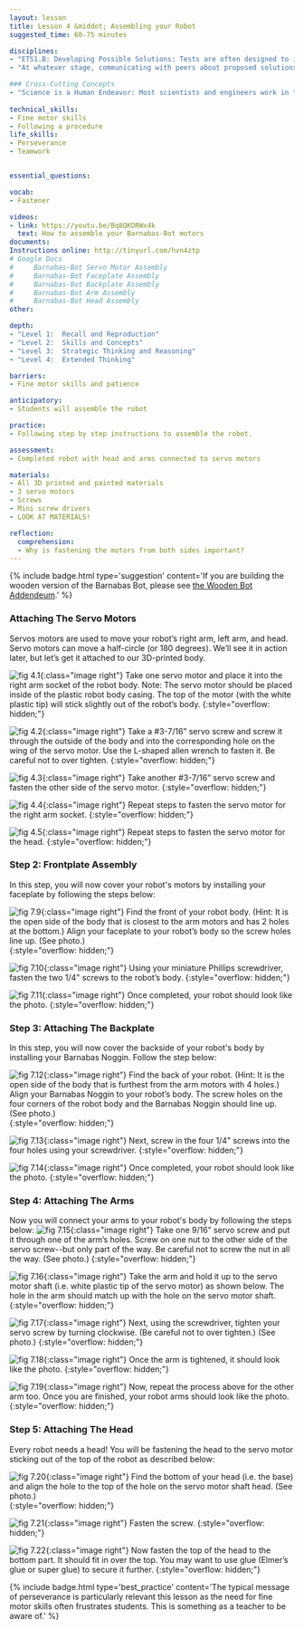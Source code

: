 ```yaml
---
layout: lesson
title: Lesson 4 &middot; Assembling your Robot
suggested_time: 60-75 minutes

disciplines:
- "ETS1.B: Developing Possible Solutions: Tests are often designed to identify failure points or difficulties, which suggest the elements of the design that need to be improved. (3-5-ETS1-3)"
- "At whatever stage, communicating with peers about proposed solutions is an important part of the design process, and shared ideas can lead to improved designs. (3-5-ETS1-2)"

### Cross-Cutting Concepts
- "Science is a Human Endeavor: Most scientists and engineers work in teams. (4-PS3-4)"
  
technical_skills:
- Fine motor skills
- Following a procedure
life_skills:
- Perseverance
- Teamwork


essential_questions:

vocab:
- Fastener

videos:
- link: https://youtu.be/Bq8QKORWx4k
  text: How to assemble your Barnabas-Bot motors
documents:
Instructions online: http://tinyurl.com/hvn4ztp  
# Google Docs  
#     Barnabas-Bot Servo Motor Assembly
#     Barnabas-Bot Faceplate Assembly
#     Barnabas-Bot Backplate Assembly
#     Barnabas-Bot Arm Assembly
#     Barnabas-Bot Head Assembly
other:

depth:
- "Level 1:  Recall and Reproduction"
- "Level 2:  Skills and Concepts"
- "Level 3:  Strategic Thinking and Reasoning"
- "Level 4:  Extended Thinking"

barriers: 
- Fine motor skills and patience  

anticipatory:
- Students will assemble the robot

practice:
- Following step by step instructions to assemble the robot.

assessment:
- Completed robot with head and arms connected to servo motors  

materials:
- All 3D printed and painted materials
- 3 servo motors
- Screws
- Mini screw drivers
- LOOK AT MATERIALS!

reflection:
  comprehension: 
  - Why is fastening the motors from both sides important?
---
```


{% include badge.html type='suggestion' content='If you are building the wooden version of the Barnabas Bot, please see <a href="../Appendix/C"> the Wooden Bot Addendeum</a>.' %}

### Attaching The Servo Motors
Servos motors are used to move your robot’s right arm, left arm, and head. Servo motors can move a half-circle (or 180 degrees). We’ll see it in action later, but let’s get it attached to our 3D-printed body. 

![fig 4.1](fig-4_1.png){:class="image right"} Take one servo motor and place it into the right arm socket of the robot body. Note: The servo motor should be placed inside of the plastic robot body casing. The top of the motor (with the white plastic tip) will stick slightly out of the robot’s body.
{:style="overflow: hidden;"}

![fig 4.2](fig-4_2.png){:class="image right"} 
Take a #3-7/16” servo screw and screw it through the outside of the body and into the corresponding hole on the wing of the servo motor. Use the L-shaped allen wrench to fasten it.  Be careful not to over tighten.
{:style="overflow: hidden;"}

![fig 4.3](fig-4_3.png){:class="image right"} Take another #3-7/16” servo screw and fasten the other side of the servo motor.
{:style="overflow: hidden;"}

![fig 4.4](fig-4_4.png){:class="image right"}  Repeat steps to fasten the servo motor for the right arm socket.
{:style="overflow: hidden;"}

![fig 4.5](fig-4_5.png){:class="image right"} Repeat steps to fasten the servo motor for the head.
{:style="overflow: hidden;"}

### Step 2: Frontplate Assembly
In this step, you will now cover your robot's motors by installing your faceplate by following the steps below:

![fig 7.9](fig-7_9.jpg){:class="image right"} Find the front of your robot body.  (Hint: It is the open side of the body that is closest to the arm motors and has 2 holes at the bottom.)  Align your faceplate to your robot’s body so the screw holes line up.  (See photo.)  
{:style="overflow: hidden;"}

![fig 7.10](fig-7_10.jpg){:class="image right"} Using your miniature Phillips screwdriver, fasten the two 1/4" screws to the robot’s body.
{:style="overflow: hidden;"}

![fig 7.11](fig-7_11.jpg){:class="image right"} Once completed, your robot should look like the photo.
{:style="overflow: hidden;"}

### Step 3: Attaching The Backplate
In this step, you will now cover the backside of your robot's body by installing your Barnabas Noggin. Follow the step below:

![fig 7.12](fig-7_12.jpg){:class="image right"} Find the back of your robot.  (Hint: It is the open side of the body that is furthest from the arm motors with 4 holes.)  Align your Barnabas Noggin to your robot’s body. The screw holes on the four corners of the robot body and the Barnabas Noggin should line up.  (See photo.)  
{:style="overflow: hidden;"}

![fig 7.13](fig-7_13.jpg){:class="image right"} Next, screw in the four 1/4" screws into the four holes using your screwdriver. 
{:style="overflow: hidden;"}

![fig 7.14](fig-7_14.jpg){:class="image right"} Once completed, your robot should look like the photo.
{:style="overflow: hidden;"}

### Step 4: Attaching The Arms
Now you will connect your arms to your robot's body by following the steps below:
![fig 7.15](fig-7_15.jpg){:class="image right"}  Take one 9/16” servo screw and put it through one of the arm’s holes.  Screw on one nut to the other side of the servo screw--but only part of the way.  Be careful not to screw the nut in all the way.  (See photo.)
{:style="overflow: hidden;"}

![fig 7.16](fig-7_16.jpg){:class="image right"} Take the arm and hold it up to the servo motor shaft (i.e. white plastic tip of the servo motor) as shown below.  The hole in the arm should match up with the hole on the servo motor shaft.
{:style="overflow: hidden;"}

![fig 7.17](fig-7_17.jpg){:class="image right"} Next, using the screwdriver, tighten your servo screw by turning clockwise.  (Be careful not to over tighten.)  (See photo.)
{:style="overflow: hidden;"}

![fig 7.18](fig-7_18.jpg){:class="image right"} Once the arm is tightened, it should look like the photo.
{:style="overflow: hidden;"}

![fig 7.19](fig-7_19.jpg){:class="image right"} Now, repeat the process above for the other arm too.  Once you are finished, your robot arms should look like the photo. 
{:style="overflow: hidden;"}

### Step 5: Attaching The Head
Every robot needs a head! You will be fastening the head to the servo motor sticking out of the top of the robot as described below:

![fig 7.20](fig-7_20.jpg){:class="image right"} Find the bottom of your head (i.e. the base) and align the hole to the top of the hole on the servo motor shaft head.  (See photo.)  
{:style="overflow: hidden;"}

![fig 7.21](fig-7_21.jpg){:class="image right"} Fasten the screw.
{:style="overflow: hidden;"}

![fig 7.22](fig-7_22.jpg){:class="image right"} Now fasten the top of the head to the bottom part.  It should fit in over the top.  You may want to use glue (Elmer’s glue or super glue) to secure it further. 
{:style="overflow: hidden;"}

{% include badge.html type='best_practice' content='The typical message of perseverance is particularly relevant this lesson as the need for fine motor skills often frustrates students. This is something as a teacher to be aware of.' %}
